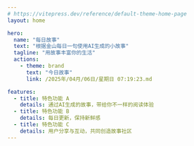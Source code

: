 ```yaml
---
# https://vitepress.dev/reference/default-theme-home-page
layout: home

hero:
  name: "每日故事"
  text: "根据金山每日一句使用AI生成的小故事"
  tagline: "用故事丰富你的生活"
  actions:
    - theme: brand
      text: "今日故事"
      link: /2025年/04月/06日/星期日 07:19:23.md

features:
  - title: 特色功能 A
    details: 通过AI生成的故事，带给你不一样的阅读体验
  - title: 特色功能 B
    details: 每日更新，保持新鲜感
  - title: 特色功能 C
    details: 用户分享与互动，共同创造故事社区
---
```

